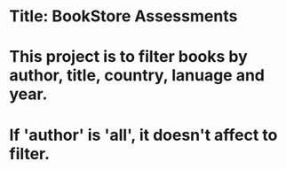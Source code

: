 # Title: BookStore Assessments

# This project is to filter books by author, title, country, lanuage and year.
# If 'author' is 'all', it doesn't affect to filter.